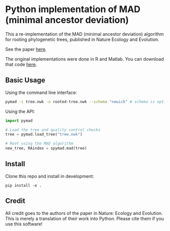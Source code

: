 # Python implementation of MAD (minimal ancestor deviation)

This a re-implementation of the MAD (minimal ancestor deviation) algorithm
for rooting phylogenetic trees, published in Nature Ecology and Evolution.

See the paper [here](https://www.nature.com/articles/s41559-017-0193.epdf?shared_access_token=S62ZDIpEuBo7f8f8fO56xtRgN0jAjWel9jnR3ZoTv0Px0yVdsafzuduOQbkT4JkJOHFGG1kSo-AkPiJ94m3CK2Xm6hLEVZRd0qsbm2Zk_ZJCBMBoq9NRfBs3I65bR2aj3uJttkhIZL7CzhQnRstgJr_2jMXVxFFvQLZOXTo9zmw%3D).

The original implementations were done in R and Matlab. You can download that code
[here](https://www.mikrobio.uni-kiel.de/de/ag-dagan/ressourcen).

## Basic Usage

Using the command line interface:
```bash
pymad -i tree.nwk -o rooted-tree.nwk --schema "newick" # schema is optional
```

Using the API:
```python
import pymad

# Load the tree and quality control checks
tree = pymad.load_tree("tree.nwk")

# Root using the MAD algorithm
new_tree, RAindex = spymad.mad(tree)
```

## Install

Clone this repo and install in development:
```
pip install -e .
```

## Credit

All credit goes to the authors of the paper in Nature: Ecology and Evolution. This
is merely a translation of their work into Python. Please cite them if you use this
software!
